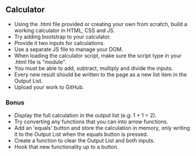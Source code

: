 ## Calculator

- Using the .html file provided or creating your own from scratch, build a working calculator in HTML, CSS and JS.
- Try adding bootstrap to your calculator.
- Provide it two inputs for calculations.
- Use a separate JS file to manage your DOM.
- When loading the calculator script, make sure the script type in your .html file is "module".
- You must be able to add, subtract, multiply and divide the inputs.
- Every new result should be written to the page as a new list item in the Output List.
- Upload your work to GitHub.

### Bonus

- Display the full calculation in the output list (e.g: 1 + 1 = 2).
- Try converting any functions that you can into arrow functions.
- Add an 'equals' button and store the calculation in memory, only writing it to the Output List when the equals button is pressed.
- Create a function to clear the Output List and both inputs.
- Hook that new functionality up to a button.
